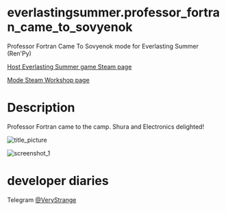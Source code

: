 # everlastingsummer.professor_fortran_came_to_sovyenok
Professor Fortran Came To Sovyenok mode for Everlasting Summer (Ren'Py)

[Host Everlasting Summer game Steam page](http://store.steampowered.com/app/331470)

[Mode Steam Workshop page](https://steamcommunity.com/sharedfiles/filedetails/?id=370705906)

# Description
Professor Fortran came to the camp. Shura and Electronics delighted!

![title_picture](https://steamuserimages-a.akamaihd.net/ugc/30730672411279717/16809FAECB9572614E1095BE8AD91E867524E221/?interpolation=lanczos-none&output-format=jpeg&output-quality=95&fit=inside%7C637%3A358&composite-to=*,*%7C637%3A358&background-color=black "Title picture")

![screenshot_1](https://steamuserimages-a.akamaihd.net/ugc/30730672415824997/0BEDD24130012BE0BD9F95E73B2AFBC886FD57DF/?interpolation=lanczos-none&output-format=jpeg&output-quality=95&fit=inside%7C637%3A358&composite-to=*,*%7C637%3A358&background-color=black "screenshot #1")

# developer diaries

Telegram [@VeryStrange](https://t.me/verystrange)
